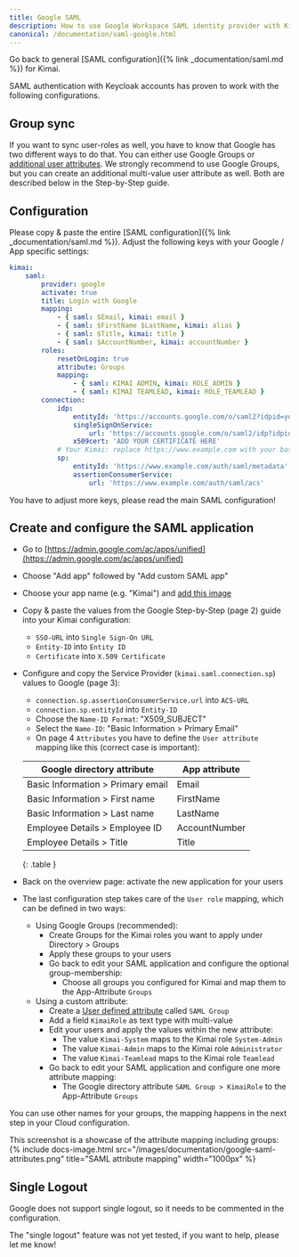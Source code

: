```yaml
---
title: Google SAML
description: How to use Google Workspace SAML identity provider with Kimai
canonical: /documentation/saml-google.html
---
```


Go back to general [SAML configuration]({% link _documentation/saml.md %}) for Kimai. 

SAML authentication with Keycloak accounts has proven to work with the following configurations.

## Group sync

If you want to sync user-roles as well, you have to know that Google has two different ways to do that.
You can either use Google Groups or [additional user attributes](https://support.google.com/cloudidentity/answer/6327792?hl=en&ref_topic=7558947).
We strongly recommend to use Google Groups, but you can create an additional multi-value user attribute as well. 
Both are described below in the Step-by-Step guide.

## Configuration

Please copy & paste the entire [SAML configuration]({% link _documentation/saml.md %}). 
Adjust the following keys with your Google / App specific settings: 

```yaml
kimai:
    saml:
        provider: google
        activate: true
        title: Login with Google
        mapping:
            - { saml: $Email, kimai: email }
            - { saml: $FirstName $LastName, kimai: alias }
            - { saml: $Title, kimai: title }
            - { saml: $AccountNumber, kimai: accountNumber }
        roles:
            resetOnLogin: true
            attribute: Groups
            mapping:
                - { saml: KIMAI ADMIN, kimai: ROLE_ADMIN }
                - { saml: KIMAI TEAMLEAD, kimai: ROLE_TEAMLEAD }
        connection:
            idp:
                entityId: 'https://accounts.google.com/o/saml2?idpid=your-google-id'
                singleSignOnService:
                    url: 'https://accounts.google.com/o/saml2/idp?idpid=your-google-id'
                x509cert: 'ADD YOUR CERTIFICATE HERE'
            # Your Kimai: replace https://www.example.com with your base URL
            sp:
                entityId: 'https://www.example.com/auth/saml/metadata'
                assertionConsumerService:
                    url: 'https://www.example.com/auth/saml/acs'
```

You have to adjust more keys, please read the main SAML configuration!

## Create and configure the SAML application

- Go to [https://admin.google.com/ac/apps/unified](https://admin.google.com/ac/apps/unified)
- Choose "Add app" followed by "Add custom SAML app"
- Choose your app name (e.g. "Kimai") and [add this image](http://www.kimai.org/images/apple-touch-icon.png)
- Copy & paste the values from the Google Step-by-Step (page 2) guide into your Kimai configuration:
    - `SSO-URL` into `Single Sign-On URL`
    - `Entity-ID` into `Entity ID`
    - `Certificate` into `X.509 Certificate`
- Configure and copy the Service Provider (`kimai.saml.connection.sp`) values to Google (page 3):
    - `connection.sp.assertionConsumerService.url` into `ACS-URL`
    - `connection.sp.entityId` into `Entity-ID`
    - Choose the `Name-ID Format`: "X509_SUBJECT"
    - Select the `Name-ID`: "Basic Information > Primary Email"
    - On page 4 `Attributes` you have to define the `User attribute` mapping like this (correct case is important):

    | Google directory attribute        | App attribute       |
    |-----------------------------------|---------------------|
    | Basic Information > Primary email | Email               |
    | Basic Information > First name    | FirstName           |
    | Basic Information > Last name     | LastName            |
    | Employee Details > Employee ID    | AccountNumber       |
    | Employee Details > Title          | Title               |
    {: .table }
- Back on the overview page: activate the new application for your users
- The last configuration step takes care of the `User role` mapping, which can be defined in two ways:
    - Using Google Groups (recommended):
        - Create Groups for the Kimai roles you want to apply under Directory > Groups
        - Apply these groups to your users
        - Go back to edit your SAML application and configure the optional group-membership:
            - Choose all groups you configured for Kimai and map them to the App-Attribute `Groups`
    - Using a custom attribute:
        - Create a [User defined attribute](https://admin.google.com/ac/customschema) called `SAML Group`
        - Add a field `KimaiRole` as text type with multi-value
        - Edit your users and apply the values within the new attribute:
            - The value `Kimai-System` maps to the Kimai role `System-Admin`
            - The value `Kimai-Admin` maps to the Kimai role `Administrator`
            - The value `Kimai-Teamlead` maps to the Kimai role `Teamlead`
        - Go back to edit your SAML application and configure one more attribute mapping:
            - The Google directory attribute `SAML Group > KimaiRole` to the App-Attribute `Groups`

You can use other names for your groups, the mapping happens in the next step in your Cloud configuration.

This screenshot is a showcase of the attribute mapping including groups:
{% include docs-image.html src="/images/documentation/google-saml-attributes.png" title="SAML attribute mapping" width="1000px" %}

## Single Logout

Google does not support single logout, so it needs to be commented in the configuration.

The "single logout" feature was not yet tested, if you want to help, please let me know!
